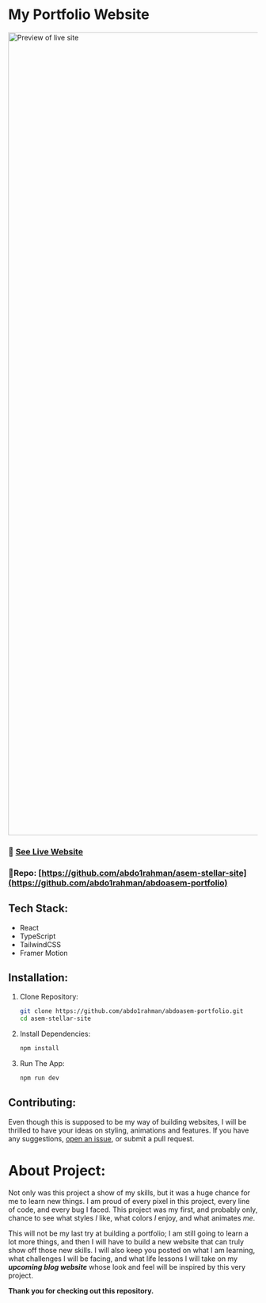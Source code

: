 # My Portfolio Website

<img width="2842" height="1621" alt="Preview of live site" src="https://github.com/user-attachments/assets/8614aca0-febd-46a7-b4b8-1a3da5f24e6d" />

### 🔗 [See Live Website](https://abdoasem.com)

### 📁**Repo**: [https://github.com/abdo1rahman/asem-stellar-site](https://github.com/abdo1rahman/abdoasem-portfolio)

## Tech Stack:

- React
- TypeScript
- TailwindCSS
- Framer Motion

## Installation:

1. Clone Repository:
   ```bash
   git clone https://github.com/abdo1rahman/abdoasem-portfolio.git
   cd asem-stellar-site
   ```
2. Install Dependencies:
   ```bash
   npm install
   ```
3. Run The App:
   ```bash
   npm run dev
   ```

## Contributing:

Even though this is supposed to be my way of building websites, I will be thrilled to have your ideas on styling, animations and features.
If you have any suggestions, [open an issue](https://github.com/abdo1rahman/abdoasem-portfolio/issues), or submit a pull request.

# About Project:

Not only was this project a show of my skills, but it was a huge chance for me to learn new things. I am proud of every pixel in this project, every line of code, and every bug I faced. This project was my first, and probably only, chance to see what styles _I_ like, what colors _I_ enjoy, and what animates _me_.

This will not be my last try at building a portfolio; I am still going to learn a lot more things, and then I will have to build a new website that can truly show off those new skills. I will also keep you posted on what I am learning, what challenges I will be facing, and what life lessons I will take on my **_upcoming blog website_** whose look and feel will be inspired by this very project.

**Thank you for checking out this repository.**
